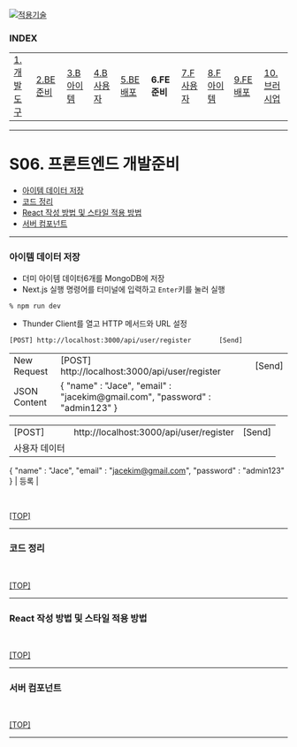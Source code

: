 [nextjs15]: readme.md
[![적용기술](https://skillicons.dev/icons?i=pr,nextjs,ts,react,vercel)][nextjs15]
 
### INDEX

<table>
  <tr>
    <td><a href="small_01.md">1.개발도구   </a></td>
    <td><a href="small_02.md">2.BE준비    </a></td>
    <td><a href="small_03.md">3.B아이템   </a></td>
    <td><a href="small_04.md">4.B사용자   </a></td>
    <td><a href="small_05.md">5.BE배포    </a></td>
    <td><b href="small_06.md">6.FE준비    </b></td>
    <td><a href="small_07.md">7.F사용자   </a></td>
    <td><a href="small_08.md">8.F아이템   </a></td>
    <td><a href="small_09.md">9.FE배포    </a></td>
    <td><a href="small_10.md">10.브러시업  </a></td>
  </tr>
</table>

---
# S06. 프론트엔드 개발준비
- [아이템 데이터 저장](#아이템-데이터-저장)
- [코드 정리](#코드-정리)
- [React 작성 방법 및 스타일 적용 방법](#react-작성-방법-및-스타일-적용-방법)
- [서버 컴포넌트](#서버-컴포넌트)

---
### 아이템 데이터 저장

- 더미 아이템 데이터6개를 MongoDB에 저장
- Next.js 실행 명령어를 터미널에 입력하고 `Enter`키를 눌러 실행
```shell
% npm run dev
```

- Thunder Client를 열고 HTTP 메서드와 URL 설정
```shell
[POST] http://localhost:3000/api/user/register       [Send]
```
<table>
  <tr>
    <td>New Request</td>
    <td>[POST] http://localhost:3000/api/user/register </td>
    <td>[Send]</td>
  </tr>
  <tr>
    <td>JSON Content</td>
    <td>
        {
          "name" : "Jace",
          "email" : "jacekim@gmail.com",
          "password" : "admin123"
        }
    </td>
    <td></td>
  </tr>
</table>


|   |   |   |
|---|---|---|
| [POST] | http://localhost:3000/api/user/register    | [Send] |
| 사용자 데이터 |
{
  "name" : "Jace",
  "email" : "jacekim@gmail.com",
  "password" : "admin123"
}
| 등록 |



<br/>

[[TOP]](#index)

---
### 코드 정리

<br/>

[[TOP]](#index)

---
### React 작성 방법 및 스타일 적용 방법

<br/>

[[TOP]](#index)

---
### 서버 컴포넌트

<br/>

[[TOP]](#index)

---
